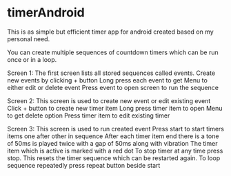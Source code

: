 # timerAndroid
This is as simple but efficient timer app for android created based on my personal need.

You can create multiple sequences of countdown timers which can be run once or in a loop.

Screen 1:
  The first screen lists all stored sequences called events.
  Create new events by clicking + button
  Long press each event to get Menu to either edit or delete event
  Press event to open screen to run the sequence
 
 Screen 2:
  This screen is used to create new event or edit existing event
  Click + button to create new timer item
  Long press timer item to open Menu to get delete option
  Press timer item to edit existing timer
  
 Screen 3:
  This screen is used to run created event
  Press start to start timers items one after other in sequence
  After each timer item end there is a tone of 50ms is played twice with a gap of 50ms along with vibration
  The timer item which is active is marked with a red dot
  To stop timer at any time press stop. This resets the timer sequence which can be restarted again.
  To loop sequence repeatedly press repeat button beside start

